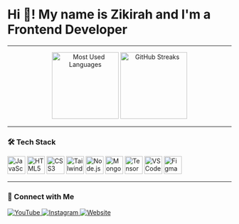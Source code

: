 <h1>Hi 👋! My name is Zikirah and I'm a Frontend Developer</h1>

---
<p align="center">
  <img src="https://github-readme-stats.vercel.app/api/top-langs/?username=zikirah&layout=compact&theme=radical" height="150" alt="Most Used Languages" />
  <img src="https://github-readme-streak-stats.herokuapp.com/?user=zikirah&theme=radical" height="150" alt="GitHub Streaks" />
</p>

---

### 🛠 Tech Stack
<p>
  <img src="https://cdn.jsdelivr.net/gh/devicons/devicon/icons/javascript/javascript-original.svg" height="40" alt="JavaScript" />
  <img src="https://cdn.jsdelivr.net/gh/devicons/devicon/icons/html5/html5-original.svg" height="40" alt="HTML5" />
  <img src="https://cdn.jsdelivr.net/gh/devicons/devicon/icons/css3/css3-original.svg" height="40" alt="CSS3" />
  <img src="https://cdn.simpleicons.org/tailwindcss/06B6D4" height="40" alt="Tailwind CSS" />
  <img src="https://cdn.jsdelivr.net/gh/devicons/devicon/icons/nodejs/nodejs-original.svg" height="40" alt="Node.js" />
  <img src="https://cdn.jsdelivr.net/gh/devicons/devicon/icons/mongodb/mongodb-original-wordmark.svg" height="40" alt="MongoDB" />
  <img src="https://www.vectorlogo.zone/logos/tensorflow/tensorflow-icon.svg" height="40" alt="TensorFlow" />
  <img src="https://cdn.jsdelivr.net/gh/devicons/devicon/icons/vscode/vscode-original.svg" height="40" alt="VS Code" />
  <img src="https://www.vectorlogo.zone/logos/figma/figma-icon.svg" height="40" alt="Figma" />
</p>

---

### 📲 Connect with Me
<p>
  <a href="https://www.youtube.com/c/zikirah" target="_blank">
    <img src="https://img.shields.io/badge/YouTube-FF0000?style=for-the-badge&logo=youtube&logoColor=white" alt="YouTube" />
  </a>
  <a href="https://instagram.com/zikiraahh" target="_blank">
    <img src="https://img.shields.io/badge/Instagram-E4405F?style=for-the-badge&logo=instagram&logoColor=white" alt="Instagram" />
  </a>
  <a href="https://zikirah.vercel.app/" target="_blank">
    <img src="https://img.shields.io/badge/Website-000?style=for-the-badge&logo=Google-Chrome&logoColor=white" alt="Website" />
  </a>
</p>
